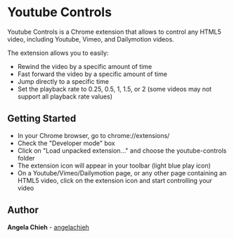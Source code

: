# Youtube Controls

Youtube Controls is a Chrome extension that allows to control any HTML5 video, including Youtube, Vimeo, and Dailymotion videos.

The extension allows you to easily:
* Rewind the video by a specific amount of time
* Fast forward the video by a specific amount of time
* Jump directly to a specific time 
* Set the playback rate to 0.25, 0.5, 1, 1.5, or 2 (some videos may not support all playback rate values)


## Getting Started

* In your Chrome browser, go to chrome://extensions/
* Check the "Developer mode" box
* Click on "Load unpacked extension..." and choose the youtube-controls folder
* The extension icon will appear in your toolbar (light blue play icon)
* On a Youtube/Vimeo/Dailymotion page, or any other page containing an HTML5 video, click on the extension icon and start controlling your video

## Author

**Angela Chieh** - [angelachieh](https://github.com/angelachieh)
